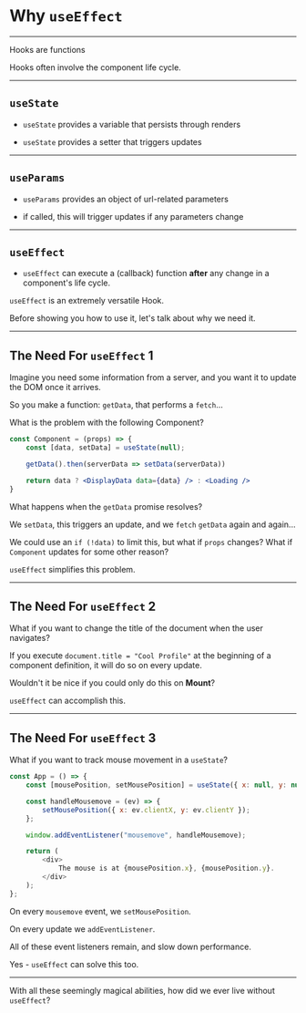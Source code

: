 # Why `useEffect`

---

Hooks are functions

Hooks often involve the component life cycle.

---

## `useState`

- `useState` provides a variable that persists through renders

- `useState` provides a setter that triggers updates

---

## `useParams`

- `useParams` provides an object of url-related parameters

- if called, this will trigger updates if any parameters change

---

## `useEffect`

- `useEffect` can execute a (callback) function **after** any change in a component's life cycle.

`useEffect` is an extremely versatile Hook.

Before showing you how to use it, let's talk about why we need it.

---

## The Need For `useEffect` 1

Imagine you need some information from a server, and you want it to update the DOM once it arrives.

So you make a function: `getData`, that performs a `fetch`...

What is the problem with the following Component?

```jsx
const Component = (props) => {
	const [data, setData] = useState(null);

	getData().then(serverData => setData(serverData))

	return data ? <DisplayData data={data} /> : <Loading />
}
```

What happens when the `getData` promise resolves?

We `setData`, this triggers an update, and we `fetch` `getData` again and again...

We could use an `if (!data)` to limit this, but what if `props` changes? What if `Component` updates for some other reason?

`useEffect` simplifies this problem.

---

## The Need For `useEffect` 2

What if you want to change the title of the document when the user navigates?

If you execute `document.title = "Cool Profile"` at the beginning of a component definition, it will do so on every update.

Wouldn't it be nice if you could only do this on **Mount**?

`useEffect` can accomplish this.

---

## The Need For `useEffect` 3

What if you want to track mouse movement in a `useState`?

```js
const App = () => {
	const [mousePosition, setMousePosition] = useState({ x: null, y: null });

	const handleMousemove = (ev) => {
		setMousePosition({ x: ev.clientX, y: ev.clientY });
	};

	window.addEventListener("mousemove", handleMousemove);

	return (
		<div>
			The mouse is at {mousePosition.x}, {mousePosition.y}.
		</div>
	);
};
```

On every `mousemove` event, we `setMousePosition`.

On every update we `addEventListener`.

All of these event listeners remain, and slow down performance.

Yes - `useEffect` can solve this too.

---

With all these seemingly magical abilities, how did we ever live without `useEffect`?
